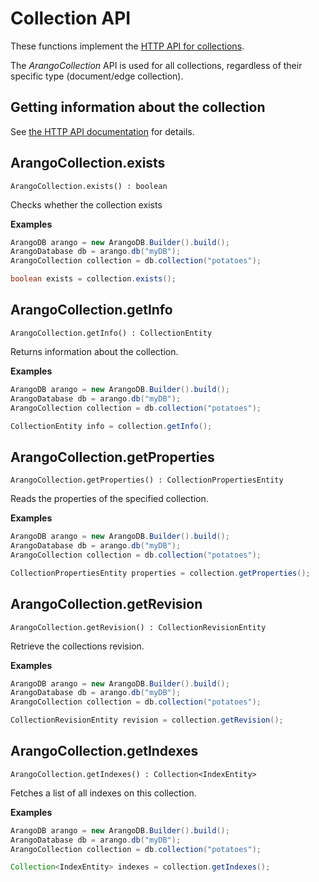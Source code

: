 # Collection API

These functions implement the
[HTTP API for collections](https://docs.arangodb.com/latest/HTTP/Collection/index.html).

The _ArangoCollection_ API is used for all collections, regardless of
their specific type (document/edge collection).

## Getting information about the collection

See
[the HTTP API documentation](https://docs.arangodb.com/latest/HTTP/Collection/Getting.html)
for details.

## ArangoCollection.exists

`ArangoCollection.exists() : boolean`

Checks whether the collection exists

**Examples**

```Java
ArangoDB arango = new ArangoDB.Builder().build();
ArangoDatabase db = arango.db("myDB");
ArangoCollection collection = db.collection("potatoes");

boolean exists = collection.exists();
```

## ArangoCollection.getInfo

`ArangoCollection.getInfo() : CollectionEntity`

Returns information about the collection.

**Examples**

```Java
ArangoDB arango = new ArangoDB.Builder().build();
ArangoDatabase db = arango.db("myDB");
ArangoCollection collection = db.collection("potatoes");

CollectionEntity info = collection.getInfo();
```

## ArangoCollection.getProperties

`ArangoCollection.getProperties() : CollectionPropertiesEntity`

Reads the properties of the specified collection.

**Examples**

```Java
ArangoDB arango = new ArangoDB.Builder().build();
ArangoDatabase db = arango.db("myDB");
ArangoCollection collection = db.collection("potatoes");

CollectionPropertiesEntity properties = collection.getProperties();
```

## ArangoCollection.getRevision

`ArangoCollection.getRevision() : CollectionRevisionEntity`

Retrieve the collections revision.

**Examples**

```Java
ArangoDB arango = new ArangoDB.Builder().build();
ArangoDatabase db = arango.db("myDB");
ArangoCollection collection = db.collection("potatoes");

CollectionRevisionEntity revision = collection.getRevision();
```

## ArangoCollection.getIndexes

`ArangoCollection.getIndexes() : Collection<IndexEntity>`

Fetches a list of all indexes on this collection.

**Examples**

```Java
ArangoDB arango = new ArangoDB.Builder().build();
ArangoDatabase db = arango.db("myDB");
ArangoCollection collection = db.collection("potatoes");

Collection<IndexEntity> indexes = collection.getIndexes();
```
